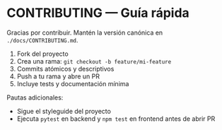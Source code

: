 <!-- Copia local: la fuente canónica está en ./docs/ -->
# CONTRIBUTING — Guía rápida

Gracias por contribuir. Mantén la versión canónica en `./docs/CONTRIBUTING.md`.

1. Fork del proyecto
2. Crea una rama: `git checkout -b feature/mi-feature`
3. Commits atómicos y descriptivos
4. Push a tu rama y abre un PR
5. Incluye tests y documentación mínima

Pautas adicionales:
- Sigue el styleguide del proyecto
- Ejecuta `pytest` en backend y `npm test` en frontend antes de abrir PR

